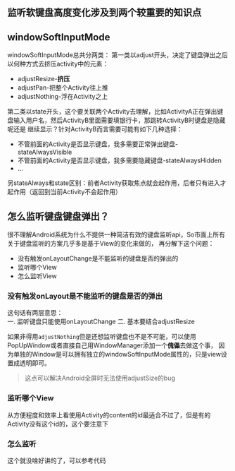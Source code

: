 监听软键盘高度变化涉及到两个较重要的知识点
----
## windowSoftInputMode
windowSoftInputMode总共分两类：
第一类以adjust开头，决定了键盘弹出之后以何种方式去挤压activity中的元素：
- adjustResize-**挤压**
- adjustPan-把整个Activity往上推
- adjustNothing-浮在Activity之上  

第二类以state开头，这个要关联两个Activity去理解，比如ActivityA正在弹出键盘输入用户名，然后ActivityB里面需要填银行卡，那跳转ActivityB时键盘是隐藏呢还是
继续显示？针对ActivityB而言需要可能有如下几种选择：
- 不管前面的Activity是否显示键盘，我多需要正常弹出键盘-stateAlwaysVisible
- 不管前面的Activity是否显示键盘，我多需要隐藏键盘-stateAlwaysHidden  
- ...  

另stateAlways和state区别：前者Activity获取焦点就会起作用，后者只有进入才起作用（返回到当前Activity不会起作用）  

## 怎么监听键盘键盘弹出？  
很不理解Android系统为什么不提供一种简洁有效的键盘监听api，So市面上所有关于键盘监听的方案几乎多是基于View的变化来做的，
再分解下这个问题：  
- 没有触发onLayoutChange是不能监听的键盘是否的弹出的
- 监听哪个View
- 怎么监听View

### 没有触发onLayout是不能监听的键盘是否的弹出
这句话有两层意思：  
一. 监听键盘只能使用onLayoutChange
二. 基本要结合adjustResize   

如果非得用`adjustNothing`但是还想监听键盘也不是不可能，可以使用PopUpWindow或者直接自己用WindowManager添加一个**傀儡**去做这个事，
因为单独的Window是可以拥有独立的windowSoftInputMode属性的，只是view设置成透明即可。
> 这点可以解决Android全屏时无法使用adjustSize的bug

### 监听哪个View
从方便程度和效率上看使用Activity的content的id最适合不过了，但是有的Activity没有这个id的，这个要注意下

### 怎么监听
这个就没啥好讲的了，可以参考代码





